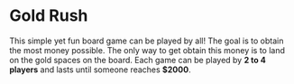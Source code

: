 # Gold Rush
This simple yet fun board game can be played by all! The goal is to obtain the most money possible. The only way to get obtain this money is to land on the gold spaces on the board. Each game can be played by **2 to 4 players** and lasts until someone reaches **$2000**.
